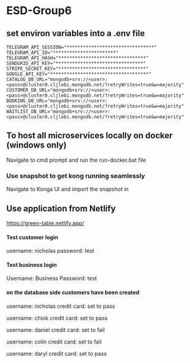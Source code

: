 # ESD-Group6

## set environ variables into a .env file

``` 
TELEGRAM_API_SESSION="********************************"
TELEGRAM_API_ID="***********************"
TELEGRAM_API_HASH="********************************"
SENDGRID_API_KEY="********************************"
STRIPE_SECRET_KEY="********************************"
GOOGLE_API_KEY="************************************"
CATALOG_DB_URL="mongodb+srv://<user>:<pass>@cluster0.cljlebi.mongodb.net/?retryWrites=true&w=majority"
CUSTOMER_DB_URL="mongodb+srv://<user>:<pass>@cluster0.cljlebi.mongodb.net/?retryWrites=true&w=majority"
BOOKING_DB_URL="mongodb+srv://<user>:<pass>@cluster0.cljlebi.mongodb.net/?retryWrites=true&w=majority"
WAITLIST_DB_URL="mongodb+srv://<user>:<pass>@cluster0.cljlebi.mongodb.net/?retryWrites=true&w=majority"  
```

## To host all microservices locally on docker (windows only)
Navigate to cmd prompt and run the run-docker.bat file

### Use snapshot to get kong running seamlessly
Navigate to Konga UI and import the snapshot in


## Use application from Netlify
https://green-table.netlify.app/

#### Test customer login
username: nicholas
password: test

#### Test business login
Username: Business
Password: test

#### on the database side customers have been created
username: nicholas
credit card: set to pass

username: chiok
credit card: set to pass

username: daniel
credit card: set to fail

username: colin
credit card: set to fail

username: daryl
credit card: set to pass
